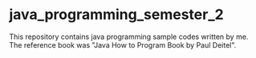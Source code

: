 # java_programming_semester_2
This repository contains java programming sample codes written by me. The reference book was "Java How to Program Book by Paul Deitel".
